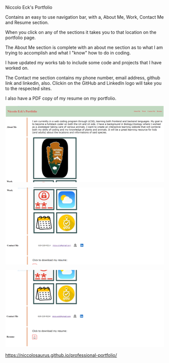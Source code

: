 Niccolo Eck's Portfolio

Contains an easy to use navigation bar, with a, About Me, Work, Contact Me and Resume section.

When you click on any of the sections it takes you to that location on the portfolio page.

The About Me section is complete with an about me section as to what I am trying to accomplish and what I "know" how to do in coding.

I have updated my works tab to include some code and projects that I have worked on.

The Contact me section contains my phone number, email address, github link and linkedin, also.  Clickin on the GitHub and LinkedIn logo will take you to the respected sites.

I also have a PDF copy of my resume on my portfolio.

![Portfolio-1](https://raw.githubusercontent.com/niccolosaurus/professional-portfolio/main/assets/Portfolio-1.png)

![Portfolio-2](https://raw.githubusercontent.com/niccolosaurus/professional-portfolio/main/assets/Portfolio-2.png)

![Portfolio-3](https://raw.githubusercontent.com/niccolosaurus/professional-portfolio/main/assets/Portfolio-3.png)

https://niccolosaurus.github.io/professional-portfolio/